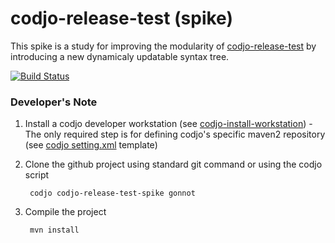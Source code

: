 codjo-release-test (spike)
==========================

This spike is a study for improving the modularity of [codjo-release-test](https://github.com/codjo/codjo-release-test) by introducing a new dynamicaly updatable syntax tree.

[![Build Status](https://buildhive.cloudbees.com/job/gonnot/job/codjo-release-test-spike/badge/icon)](https://buildhive.cloudbees.com/job/gonnot/job/codjo-release-test-spike/)

### Developer's Note 

1. Install a codjo developer workstation (see [codjo-install-workstation](https://github.com/gonnot/codjo-install-workstation)) - The only required step is for defining codjo's specific maven2 repository (see [codjo setting.xml](https://github.com/gonnot/codjo-install-workstation/blob/master/common/m2/settings.xml) template) 
1. Clone the github project using standard git command or using the codjo script 

		codjo codjo-release-test-spike gonnot

1. Compile the project 

		mvn install

